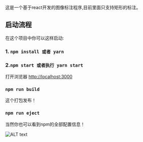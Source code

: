 这是一个基于react开发的图像标注程序,目前里面只支持矩形的标注。

## 启动流程

在这个项目中你可以这样启动:

### 1. `npm install 或者 yarn`
### 2.`npm start 或者执行 yarn start`
打开浏览器 [http://localhost:3000](http://localhost:3000)

### `npm run build`

 这个打包发布！

### `npm run eject`
当然你也可以看到npm的全部配置信息！

![ALT text]("http://pic31.nipic.com/20130804/7487939_090818211000_2.jpg")
